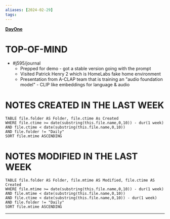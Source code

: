 ```yaml
---
aliases: [2024-02-29]
tags: 
---
```

**[DayOne](dayone://open?date=2024-02-29)**

# TOP-OF-MIND
-  #j595/journal 
	- Prepped for demo - got a stable version going with the prompt
	- Visited Patrick Henry 2 which is HomeLabs fake home environment
	- Presentation from A-CLAP team that is training an "audio foundation model" - CLIP like embeddings for language & audio

# NOTES CREATED IN THE LAST WEEK
``` dataview
TABLE file.folder AS Folder, file.ctime As Created
WHERE file.ctime >= date(substring(this.file.name,0,10)) - dur(1 week) 
AND file.ctime < date(substring(this.file.name,0,10)) 
AND file.folder != "Daily"
SORT file.mtime ASCENDING
```

# NOTES MODIFIED IN THE LAST WEEK
``` dataview
TABLE file.folder AS Folder, file.mtime AS Modified, file.ctime AS Created
WHERE file.mtime >= date(substring(this.file.name,0,10)) - dur(1 week)
AND file.mtime < date(substring(this.file.name,0,10))
AND file.ctime < date(substring(this.file.name,0,10)) - dur(1 week)
AND file.folder != "Daily"
SORT file.mtime ASCENDING
```
---
